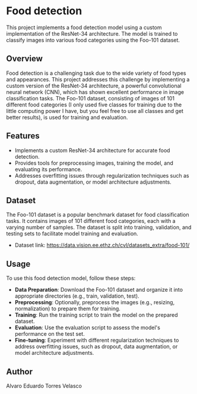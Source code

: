 # Food detection
This project implements a food detection model using a custom implementation of the ResNet-34 architecture. The model is trained to classify images into various food categories using the Foo-101 dataset.

## Overview
Food detection is a challenging task due to the wide variety of food types and appearances. This project addresses this challenge by implementing a custom version of the ResNet-34 architecture, a powerful convolutional neural network (CNN), which has shown excellent performance in image classification tasks. The Foo-101 dataset, consisting of images of 101 different food categories (I only used five classes for training due to the little computing power I have, but you feel free to use all classes and get better results), is used for training and evaluation.

## Features
* Implements a custom ResNet-34 architecture for accurate food detection.
* Provides tools for preprocessing images, training the model, and evaluating its performance.
* Addresses overfitting issues through regularization techniques such as dropout, data augmentation, or model architecture adjustments.

## Dataset
The Foo-101 dataset is a popular benchmark dataset for food classification tasks. It contains images of 101 different food categories, each with a varying number of samples. The dataset is split into training, validation, and testing sets to facilitate model training and evaluation.
* Dataset link: https://data.vision.ee.ethz.ch/cvl/datasets_extra/food-101/

## Usage
To use this food detection model, follow these steps:
* **Data Preparation**: Download the Foo-101 dataset and organize it into appropriate directories (e.g., train, validation, test).
* **Preprocessing**: Optionally, preprocess the images (e.g., resizing, normalization) to prepare them for training.
* **Training**: Run the training script to train the model on the prepared dataset.
* **Evaluation**: Use the evaluation script to assess the model's performance on the test set.
* **Fine-tuning**: Experiment with different regularization techniques to address overfitting issues, such as dropout, data augmentation, or model architecture adjustments.

## Author
Alvaro Eduardo Torres Velasco
